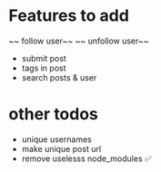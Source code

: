 # Features to add

~~ follow user~~
~~ unfollow user~~

- submit post
- tags in post
- search posts & user

# other todos

- unique usernames
- make unique post url
- remove uselesss node_modules ✅
